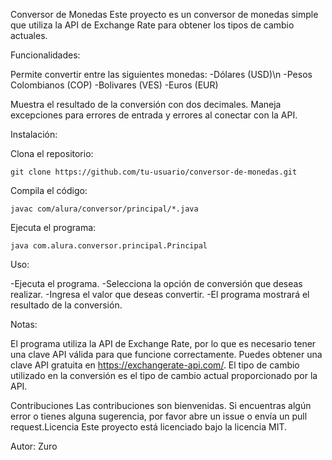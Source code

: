 Conversor de Monedas
  Este proyecto es un conversor de monedas simple que utiliza la API de Exchange Rate para obtener los tipos de cambio actuales.
  
Funcionalidades:

  Permite convertir entre las siguientes monedas:
    -Dólares (USD)\n
    -Pesos Colombianos (COP)
    -Bolivares (VES)
    -Euros (EUR)


Muestra el resultado de la conversión con dos decimales.
Maneja excepciones para errores de entrada y errores al conectar con la API.

Instalación:

Clona el repositorio:
                    
    git clone https://github.com/tu-usuario/conversor-de-monedas.git
                    
Compila el código:

    javac com/alura/conversor/principal/*.java
                       
Ejecuta el programa:

    java com.alura.conversor.principal.Principal
                        
Uso:

  -Ejecuta el programa.
  -Selecciona la opción de conversión que deseas realizar.
  -Ingresa el valor que deseas convertir.
  -El programa mostrará el resultado de la conversión.

Notas:

  El programa utiliza la API de Exchange Rate, por lo que es necesario tener una clave API válida para que funcione correctamente. Puedes obtener una clave API gratuita en     https://exchangerate-api.com/.
  El tipo de cambio utilizado en la conversión es el tipo de cambio actual proporcionado por la API.

Contribuciones
  Las contribuciones son bienvenidas. Si encuentras algún error o tienes alguna sugerencia, por favor abre un issue o envía un pull request.Licencia
  Este proyecto está licenciado bajo la licencia MIT. 

Autor:
  Zuro
